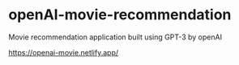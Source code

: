 # openAI-movie-recommendation
Movie recommendation application built using GPT-3 by openAI 


https://openai-movie.netlify.app/ 
